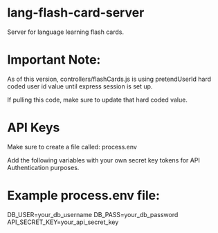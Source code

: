 # lang-flash-card-server
Server for language learning flash cards.

# Important Note:
As of this version, controllers/flashCards.js is using pretendUserId hard coded user id value until express session is set up.

If pulling this code, make sure to update that hard coded value.

# API Keys
Make sure to create a file called:
process.env

Add the following variables with your own secret key tokens for API Authentication purposes.

# Example process.env file:
DB_USER=your_db_username
DB_PASS=your_db_password
API_SECRET_KEY=your_api_secret_key